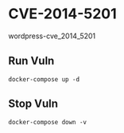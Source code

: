# CVE-2014-5201

wordpress-cve_2014_5201

## Run Vuln

```
docker-compose up -d
```

## Stop Vuln

```
docker-compose down -v
```

